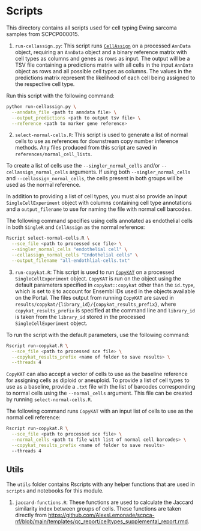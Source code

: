 # Scripts

This directory contains all scripts used for cell typing Ewing sarcoma samples from SCPCP000015.

1. `run-cellassign.py`: This script runs [`CellAssign`](https://docs.scvi-tools.org/en/stable/user_guide/models/cellassign.html) on a processed `AnnData` object, requiring an `AnnData` object and a binary reference matrix with cell types as columns and genes as rows as input.
The output will be a TSV file containing a predictions matrix with all cells in the input `AnnData` object as rows and all possible cell types as columns.
The values in the predictions matrix represent the likelihood of each cell being assigned to the respective cell type.

Run this script with the following command:

```sh
python run-cellassign.py \
  --anndata_file <path to anndata file> \
  --output_predictions <path to output tsv file> \
  --reference <path to marker gene reference>
```

2. `select-normal-cells.R`: This script is used to generate a list of normal cells to use as references for downstream copy number inference methods.
Any files produced from this script are saved in `references/normal_cell_lists`.

To create a list of cells use the `--singler_normal_cells` and/or  `--cellassign_normal_cells` arguments.
If using both `--singler_normal_cells` and `--cellassign_normal_cells`, the cells present in both groups will be used as the normal reference.

In addition to providing a list of cell types, you must also provide an input `SingleCellExperiment` object with columns containing cell type annotations and a `output_filename` to use for naming the file with normal cell barcodes.

The following command specifies using cells annotated as endothelial cells in both `SingleR` and `CellAssign` as the normal reference:

```sh
Rscript select-normal-cells.R \
  --sce_file <path to processed sce file> \
  --singler_normal_cells "endothelial cell" \
  --cellassign_normal_cells "Endothelial cells" \
  --output_filename "all-endothlial-cells.txt"
```

3. `run-copykat.R`: This script is used to run [`CopyKAT`](https://github.com/navinlabcode/copykat) on a processed `SingleCellExperiment` object.
`CopyKAT` is run on the object using the default parameters specified in `copykat::copykat` other than the `id.type`, which is set to `E` to account for Ensembl IDs used in the objects available on the Portal.
The files output from running `CopyKAT` are saved in `results/copykat/{library_id}/{copykat_results_prefix}`, where `copykat_results_prefix` is specified at the command line and `library_id` is taken from the `library_id` stored in the processed `SingleCellExperiment` object.

To run the script with the default parameters, use the following command:

```sh
Rscript run-copykat.R \
  --sce_file <path to processed sce file> \
  --copykat_results_prefix <name of folder to save results> \
  --threads 4
```

`CopyKAT` can also accept a vector of cells to use as the baseline reference for assigning cells as diploid or aneuploid.
To provide a list of cell types to use as a baseline, provide a `.txt` file with the list of barcodes corresponding to normal cells using the `--normal_cells` argument.
This file can be created by running `select-normal-cells.R`.

The following command runs `CopyKAT` with an input list of cells to use as the normal cell reference:

```sh
Rscript run-copykat.R \
  --sce_file <path to processed sce file> \
  --normal_cells <path to file with list of normal cell barcodes> \
  --copykat_results_prefix <name of folder to save results>
  --threads 4
```

## Utils

The `utils` folder contains Rscripts with any helper functions that are used in `scripts` and notebooks for this module.

1. `jaccard-functions.R`: These functions are used to calculate the Jaccard similarity index between groups of cells.
These functions are taken directly from https://github.com/AlexsLemonade/scpca-nf/blob/main/templates/qc_report/celltypes_supplemental_report.rmd.
